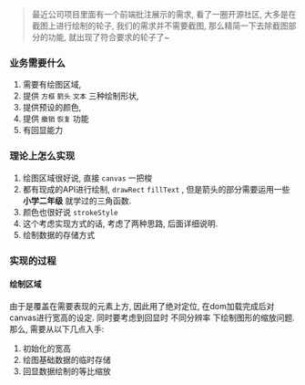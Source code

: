 > 最近公司项目里面有一个前端批注展示的需求, 看了一圈开源社区, 大多是在截图上进行绘制的轮子, 我们的需求并不需要截图, 那么精简一下去除截图部分的功能, 就出现了符合要求的轮子了~



### 业务需要什么

1. 需要有绘图区域, 
2. 提供 `方框` `箭头` `文本` 三种绘制形状,
3. 提供预设的颜色,
4. 提供 `撤销` `恢复` 功能
5. 有回显能力


### 理论上怎么实现

1. 绘图区域很好说, 直接 `canvas` 一把梭
2. 都有现成的API进行绘制, `drawRect` `fillText` , 但是箭头的部分需要运用一些 **小学二年级** 就学过的三角函数.
3. 颜色也很好说 `strokeStyle` 
4. 这个考虑实现方式的话, 考虑了两种思路, 后面详细说明.
5. 绘制数据的存储方式


### 实现的过程


#### 绘制区域
由于是覆盖在需要表现的元素上方, 因此用了绝对定位, 在dom加载完成后对canvas进行宽高的设定. 同时要考虑到回显时 不同分辨率 下绘制图形的缩放问题.<br />那么, 需要从以下几点入手:

1. 初始化的宽高
2. 绘图基础数据的临时存储
3. 回显数据绘制的等比缩放


